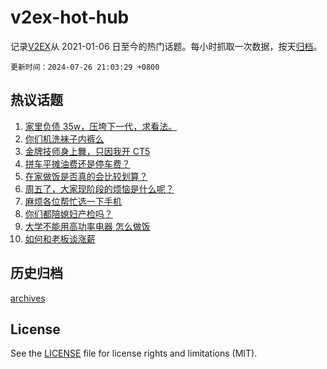 # v2ex-hot-hub

 记录[V2EX](https://www.v2ex.com/)从 2021-01-06 日至今的热门话题。每小时抓取一次数据，按天[归档](archives)。

`更新时间：2024-07-26 21:03:29 +0800`

## 热议话题

1. [家里负债 35w，压垮下一代，求看法。](https://www.v2ex.com/t/1060133)
1. [你们机洗袜子内裤么](https://www.v2ex.com/t/1060274)
1. [金牌技师身上舞，只因我开 CT5](https://www.v2ex.com/t/1060306)
1. [拼车平摊油费还是停车费？](https://www.v2ex.com/t/1060311)
1. [在家做饭是否真的会比较划算？](https://www.v2ex.com/t/1060141)
1. [周五了，大家现阶段的烦恼是什么呢？](https://www.v2ex.com/t/1060360)
1. [麻烦各位帮忙选一下手机](https://www.v2ex.com/t/1060148)
1. [你们都陪媳妇产检吗？](https://www.v2ex.com/t/1060318)
1. [大学不能用高功率电器 怎么做饭](https://www.v2ex.com/t/1060192)
1. [如何和老板谈涨薪](https://www.v2ex.com/t/1060166)

## 历史归档

[archives](archives)

## License

See the [LICENSE](LICENSE) file for license rights and limitations (MIT).
